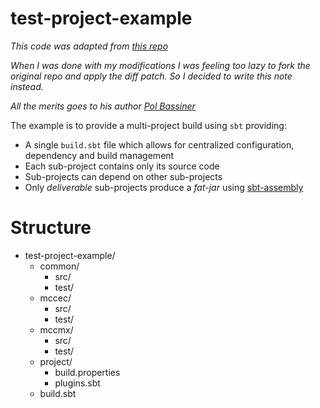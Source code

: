 # test-project-example

_This code was adapted from [this repo](https://github.com/pbassiner/sbt-multi-project-example)_

_When I was done with my modifications I was feeling too lazy to fork the original repo and apply the diff patch.
So I decided to write this note instead._

_All the merits goes to his author [Pol Bassiner](https://github.com/pbassiner)_

The example is to provide a multi-project build using `sbt` providing:
* A single `build.sbt` file which allows for centralized configuration, dependency and build management
* Each sub-project contains only its source code
* Sub-projects can depend on other sub-projects
* Only *deliverable* sub-projects produce a *fat-jar* using [sbt-assembly](https://github.com/sbt/sbt-assembly)

# Structure
* test-project-example/
    * common/
        * src/
        * test/
    * mccec/
        * src/
        * test/
    * mccmx/
        * src/
        * test/
    * project/
        * build.properties
        * plugins.sbt
    * build.sbt
